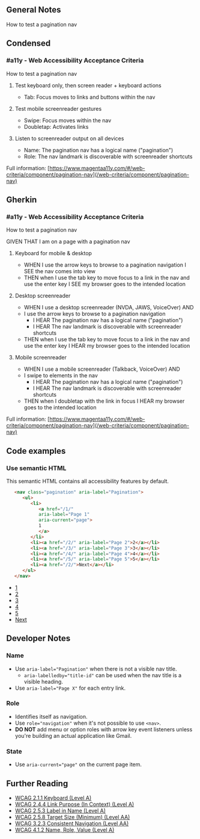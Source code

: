 ## General Notes

How to test a pagination nav

## Condensed

### #a11y - Web Accessibility Acceptance Criteria

How to test a pagination nav

1. Test keyboard only, then screen reader + keyboard actions

   - Tab: Focus moves to links and buttons within the nav

2. Test mobile screenreader gestures

   - Swipe: Focus moves within the nav
   - Doubletap: Activates links

3. Listen to screenreader output on all devices

   - Name: The pagination nav has a logical name ("pagination")
   - Role: The nav landmark is discoverable with screenreader shortcuts

Full information: [https://www.magentaa11y.com/#/web-criteria/component/pagination-nav](/web-criteria/component/pagination-nav)

## Gherkin

### #a11y - Web Accessibility Acceptance Criteria

How to test a pagination nav

GIVEN THAT I am on a page with a pagination nav

1. Keyboard for mobile & desktop

   - WHEN I use the arrow keys to browse to a pagination navigation I SEE the nav comes into view
   - THEN when I use the tab key to move focus to a link in the nav and use the enter key I SEE my browser goes to the intended location

2. Desktop screenreader

   - WHEN I use a desktop screenreader (NVDA, JAWS, VoiceOver) AND 
   - I use the arrow keys to browse to a pagination navigation
      - I HEAR The pagination nav has a logical name ("pagination")
      - I HEAR The nav landmark is discoverable with screenreader shortcuts
   - THEN when I use the tab key to move focus to a link in the nav and use the enter key I HEAR my browser goes to the intended location

3. Mobile screenreader

   - WHEN I use a mobile screenreader (Talkback, VoiceOver) AND
   - I swipe to elements in the nav
      - I HEAR The pagination nav has a logical name ("pagination")
      - I HEAR The nav landmark is discoverable with screenreader shortcuts
   - THEN when I doubletap with the link in focus I HEAR my browser goes to the intended location


Full information: [https://www.magentaa11y.com/#/web-criteria/component/pagination-nav](/web-criteria/component/pagination-nav)

## Code examples

### Use semantic HTML
This semantic HTML contains all accessibility features by default.

```html
   <nav class="pagination" aria-label="Pagination">
      <ul>
         <li>
            <a href="/1/"
            aria-label="Page 1"
            aria-current="page">
            1
            </a>
         </li>
         <li><a href="/2/" aria-label="Page 2">2</a></li>
         <li><a href="/3/" aria-label="Page 3">3</a></li>
         <li><a href="/4/" aria-label="Page 4">4</a></li>
         <li><a href="/5/" aria-label="Page 5">5</a></li>
         <li><a href="/2/">Next</a></li>
      </ul>
   </nav>
```

<!-- TODO: code example needs updated stylings to remove bullets from list items and display horizontally instead of vertically. -->

<example>
   <nav class="pagination" aria-label="Pagination">
      <ul>
         <li>
            <a href="/1/"
               aria-label="Page 1"
               aria-current="page">
               1
            </a>
         </li>
         <li><a href="/2/" aria-label="Page 2">2</a></li>
         <li><a href="/3/" aria-label="Page 3">3</a></li>
         <li><a href="/4/" aria-label="Page 4">4</a></li>
         <li><a href="/5/" aria-label="Page 5">5</a></li>
         <li><a href="/2/">Next</a></li>
      </ul>
   </nav>
</example>

## Developer Notes

### Name

   - Use `aria-label="Pagination"` when there is not a visible nav title.
      - `aria-labelledby="title-id"` can be used when the nav title is a visible heading.
   - Use `aria-label="Page X"` for each entry link.

### Role

   - Identifies itself as navigation.
   - Use `role="navigation"` when it's not possible to use `<nav>`. 
   - **DO NOT** add menu or option roles with arrow key event listeners unless you're building an actual application like Gmail.

### State

   - Use `aria-current="page"` on the current page item.

## Further Reading
   - [WCAG 2.1.1 Keyboard (Level A)](https://www.w3.org/WAI/WCAG22/Understanding/keyboard)
   - [WCAG 2.4.4 Link Purpose (In Context) (Level A)](https://www.w3.org/WAI/WCAG22/Understanding/link-purpose-in-context.html)
   - [WCAG 2.5.3 Label in Name (Level A)](https://www.w3.org/WAI/WCAG22/Understanding/label-in-name.html)
   - [WCAG 2.5.8 Target Size (Minimum) (Level AA)](https://www.w3.org/WAI/WCAG22/Understanding/target-size-minimum.html)
   - [WCAG 3.2.3 Consistent Navigation (Level AA)](https://www.w3.org/WAI/WCAG22/Understanding/consistent-navigation)
   - [WCAG 4.1.2 Name, Role, Value (Level A)](https://www.w3.org/WAI/WCAG22/Understanding/name-role-value)
